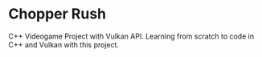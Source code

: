 # Chopper Rush
C++ Videogame Project with Vulkan API. Learning from scratch to code in C++ and Vulkan with this project.

